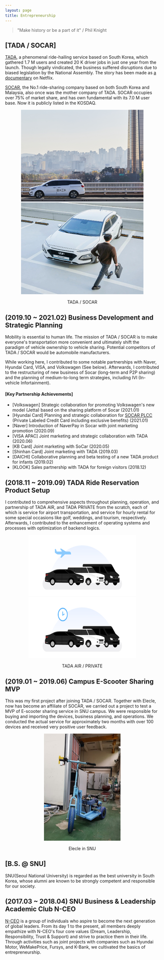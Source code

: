 ```yaml
---
layout: page
title: Entrepreneurship
---
```


> "Make history or be a part of it" / Phil Knight


## [TADA / SOCAR]
<a href="https://tadatada.com">TADA</a>, a phenomenal ride-hailing service based on South Korea, which gathered 1.7 M users and created 20 K driver jobs in just one year from the launch. Though legally vindicated, the business suffered disruptions due to biased legislation by the National Assembly. The story has been made as <a href="https://zdnet.co.kr/view/?no=20210915081331">a documentary</a> on Netflix.

<a href="https://socar.kr">SOCAR</a>, the No.1 ride-sharing company based on both South Korea and Malaysia, also once was the mother company of TADA. SOCAR occupies over 75% of market share, and has own fundamental with its 7.0 M user base. Now it is publicly listed in the KOSDAQ.

<p float="left" align="middle">
  <img src="/assets/tada.jpg" width="400" height="300" hspace="20"/>
  <img src="/assets/socar.jpg" width="400" height="300"/>
</p>
<p float="left" align="center">
  TADA / SOCAR
</p>


## (2019.10 ~ 2021.02) Business Development and Strategic Planning

Mobility is essential to human life. The mission of TADA / SOCAR is to make everyone's transportation more convenient and ultimately shift the paradigm of vehicle ownership to vehicle sharing. Potential competitors of TADA / SOCAR would be automobile manufacturers.

While working here, I contributed to some notable partnerships with Naver, Hyundai Card, VISA, and Volkswagen (See below). Afterwards, I contributed to the restructuring of new business of Socar (long-term and P2P sharing) and the planning of medium-to-long term strategies, including IVI (In-vehicle Infortainment).

#### [Key Partnership Achievements]
- [Volkswagen] Strategic collaboration for promoting Volkswagen's new model (Jetta) based on the sharing platform of Socar (2021.01)
- [Hyundai Card] Planning and strategic collaboration for <a href="https://www.sedaily.com/NewsView/1Z5FV7V24H">SOCAR PLCC</a> (Private Labeled Credit Card including exclusive benefits) (2021.01)
- [Naver] Introduction of NaverPay in Socar with joint marketing promotion (2020.09)
- [VISA APAC] Joint marketing and strategic collaboration with TADA (2020.06)
- [KB Card] Joint marketing with SoCar (2020.05)
- [Shinhan Card] Joint marketing with TADA (2019.03)
- [DAICHI] Collaborative planning and beta testing of a new TADA product for infants (2019.02)
- [KLOOK] Sales partnership with TADA for foreign visitors (2018.12)


## (2018.11 ~ 2019.09) TADA Ride Reservation Product Setup

I contributed to comprehensive aspects throughout planning, operation, and partnership of TADA AIR, and TADA PRIVATE from the scratch, each of which is service for airport transportation, and service for hourly rental for some special occasions like golf, weddings, and tourism, respectively. Afterwards, I contributed to the enhancement of operating systems and processes with optimization of backend logics.

<p float="left" align="middle">
  <img src="/assets/bg_lineup_air.jpg" width="350" height="200" hspace="20"/>
  <img src="/assets/bg_lineup_private.jpg" width="350" height="200"/>
</p>
<p float="left" align="center">
  TADA AIR / PRIVATE
</p>

## (2019.01 ~ 2019.06) Campus E-Scooter Sharing MVP

This was my first project after joining TADA / SOCAR. Together with Elecle, now has become an affiliate of SOCAR, we carried out a project to test a MVP of E-scooter sharing service in SNU campus. We were responsible for buying and importing the devices, business planning, and operations. We conducted the actual service for approximately two months with over 100 devices and received very positive user feedback.

<p float="bottom" align="center">
  <img src="/assets/escooter.jpg" width="250" height="350" />
</p>
<p align="center">
  Elecle in SNU
</p>


## [B.S. @ SNU]
SNU(Seoul National University) is regarded as the best university in South Korea, whose alumni are known to be strongly competent and responsible for our society. 

## (2017.03 ~ 2018.04) SNU Business & Leadership Academic Club N-CEO

<a href="http://n-ceo.org/nceo/">N-CEO</a> is a group of individuals who aspire to become the next generation of global leaders. From its day 1 to the present, all members deeply empathize with N-CEO's four core values (Dream, Leadership, Responsibility, Trust & Support) and strive to practice them in their life. Through activities such as joint projects with companies such as Hyundai Motor, WeMakePrice, Fursys, and K-Bank, we cultivated the basics of entrepreneurship.
